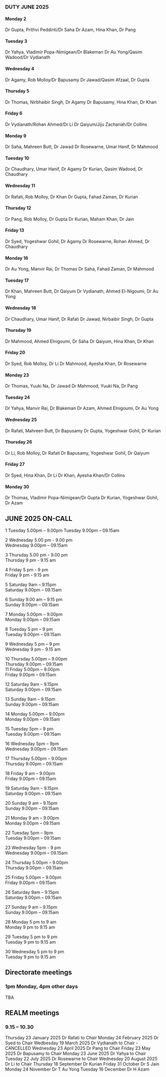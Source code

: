 

### DUTY JUNE 2025

#### Monday 2
Dr Gupta, Prithvi Peddinti/Dr Saha
Dr Azam, Hina Khan, Dr Pang

#### Tuesday 3
Dr Yahya, Vladimir Popa-Nimigean/Dr Blakeman
Dr Au Yong/Qasim Wadood/Dr Vydianath

#### Wednesday 4
Dr Agamy, Rob Molloy/Dr Bapusamy
Dr Jawad/Qasim Afzaal, Dr Gupta

#### Thursday 5
Dr Thomas, Nirbhaibir Singh, Dr Agamy
Dr Bapusamy, Hina Khan, Dr Khan

#### Friday 6
Dr Vydianath/Rohan Ahmed/Dr Li
Dr Qaiyum/Jiju Zachariah/Dr Collins

#### Monday 9
Dr Saha, Mahreen Butt, Dr Jawad
Dr Rosewarne, Umar Hanif, Dr Mahmood

#### Tuesday 10
Dr Chaudhary, Umar Hanif, Dr Agamy
Dr Kurian, Qasim Wadood, Dr Chaudhary

#### Wednesday 11
Dr Rafati, Rob Molloy, Dr Khan
Dr Gupta, Fahad Zaman, Dr Kurian

#### Thursday 12
Dr Pang, Rob Molloy, Dr Gupta
Dr Kurian, Maham Khan, Dr Jain

#### Friday 13
Dr Syed, Yogeshwar Gohil, Dr Agamy
Dr Rosewarne, Rohan Ahmed, Dr Chaudhary

#### Monday 16
Dr Au Yong, Manvir Rai, Dr Thomas
Dr Saha, Fahad Zaman, Dr Mahmood

#### Tuesday 17
Dr Khan, Mahreen Butt, Dr Qaiyum
Dr Vydianath, Ahmed El-Nigoumi, Dr Au Yong

#### Wednesday 18
Dr Chaudhary, Umar Hanif, Dr Rafati
Dr Jawad, Nirbaibir Singh, Dr Gupta

#### Thursday 19
Dr Mahmood, Ahmed Elnigoumi, Dr Saha
Dr Qaiyum, Hina Khan, Dr Khan

#### Friday 20
Dr Syed, Rob Molloy, Dr Li
Dr Mahmood, Ayesha Khan, Dr Rosewarne

#### Monday 23
Dr Thomas, Yuuki Na, Dr Jawad
Dr Mahmood, Yuuki Na, Dr Pang

#### Tuesday 24
Dr Yahya, Manvir Rai, Dr Blakeman
Dr Azam, Ahmed Elnigoumi, Dr Au Yong

#### Wednesday 25
Dr Rafati, Mahreen Butt, Dr Bapusamy
Dr Gupta, Yogeshwar Gohil, Dr Kurian

#### Thursday 26
Dr Li, Rob Molloy, Dr Rafati
Dr Bapusamy, Yogeshwar Gohil, Dr Qaiyum

#### Friday 27
Dr Syed, Hina Khan, Dr Li
Dr Khan, Ayesha Khan/Dr Collins

#### Monday 30
Dr Thomas, Vladimir Popa-Nimigean/Dr Gupta
Dr Kurian, Yogeshwar Gohil, Dr Azam



## JUNE 2025 ON-CALL

1	Tuesday		5.00pm – 9.00pm	
	Tuesday  	9.00pm – 09.15am	
 
2	Wednesday  5.00 pm - 9.00 pm 	
	Wednesday  9.00pm – 09.15am	

3	Thursday   5.00 pm - 9.00 pm	
	Thursday   9 pm - 9.15 am 	

4	Friday    5 pm - 9 pm 		
	Friday 	  9 pm - 9.15 am	

5	Saturday 9am – 9.15pm		
	Saturday 9.00pm – 09.15am	
  
6	Sunday 9.00 am – 9.15 pm	
	Sunday 9.00pm – 09.15am		
 
7	Monday 5.00pm – 9.00pm		
	Monday 9.00pm – 09.15am		
 
8	Tuesday 5 pm – 9 pm		
	Tuesday 9.00pm – 09.15am	
 
9	Wednesday 5 pm – 9 pm		
	Wednesday 9 pm - 9.15 am	
 
10	Thursday 5.00pm – 9.00pm	
	Thursday 9.00pm – 09.15am	
11	Friday 5.00pm – 9.00pm		
	Friday 9.00pm – 09.15am		
 
12	Saturday 9am – 9.15pm		
	Saturday 9.00pm – 09.15am	
 
13	Sunday 9am – 9.15pm			
	Sunday 9.00pm – 09.15am		
 
14	Monday 5.00pm – 9.00pm		
	Monday 9.00pm – 09.15am		
 
15	Tuesday 5pm – 9 pm 		
	Tuesday 9.00pm – 09.15am	
 
16	Wednesday 5pm – 9pm		
	Wednesday 9.00pm – 09.15am	
 
17	Thursday 5.00pm – 9.00pm	
	Thursday 9.00pm – 09.15am	
 
18	Friday 9 am – 9.00pm		
	Friday 9.00pm – 09.15am		
 
19	Saturday 9am – 9.15pm		
	Saturday 9.00pm – 09.15am	
 
20	Sunday 9 am – 9.15pm		
	Sunday 9.00pm – 09.15am		
 
21	Monday 9 am – 9.00pm		
	Monday 9.00pm – 09.15am		
 
22	Tuesday 5pm – 9pm		
	Tuesday 9.00pm – 09.15am	
 
23	Wednesday 5pm - 9 pm			
	Wednesday 9.00pm – 09.15am	
 
24	Thursday 5.00pm – 9.00pm	
	Thursday 9.00pm – 09.15am	
 
25	Friday 5.00pm – 9.00pm		
	Friday 9.00pm – 09.15am				

26	Saturday 9am – 9.15pm		
	Saturday 9.00pm – 09.15am	
 
27	Sunday 9 am – 9.15pm		
	Sunday 9.00pm – 09.15am		

28	Monday 5 pm to 9 am		
	Monday 9 pm to 9.15 am		

29	Tuesday 5 pm to 9 pm		
	Tuesday 9 pm to 9.15 am		

30	Wednesday 5 pm to 9 pm		
	Tuesday 9 pm to 9.15 am		

## Directorate meetings  
### 1pm Monday, 4pm other days

TBA

## REALM meetings
### 9.15 – 10.30

Thursday 23 January 2025	Dr Rafati to Chair
Monday 24 February 2025		Dr Syed to Chair
Wedbesday 19 March 2025		Dr Vydianath to Chair - CANCELLED 
Wednesday 23 April 2025		Dr Pang to Chair
Friday 23 May 2025		Dr Bapusamy to Chair
Monday 23 June 2025		Dr Yahya to Chair
Tuesday 22 July 2025		Dr Rosewarne to Chair
Wednesday 20 August 2025	Dr Li to Chair
Thursday 18 September		Dr Kurian
Friday 31 October		Dr S Jain
Monday 24 November		Dr T Au Yong
Tuesday 16 December		Dr H Azam
